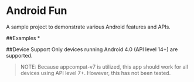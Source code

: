 # Android Fun

A sample project to demonstrate various Android features and APIs.

##Examples
* 

##Device Support
Only devices running Android 4.0 (API level 14+) are supported. 

> NOTE: Because appcompat-v7 is utilized, this app should work for all devices using API level 7+. However, this has not been tested.

